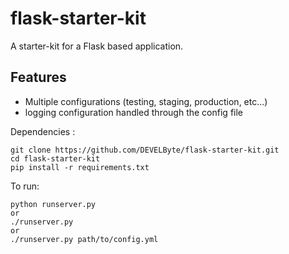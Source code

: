 # flask-starter-kit

A starter-kit for a Flask based application.

## Features
- Multiple configurations (testing, staging, production, etc...)
- logging configuration handled through the config file 

Dependencies :

	git clone https://github.com/DEVELByte/flask-starter-kit.git
	cd flask-starter-kit
	pip install -r requirements.txt


To run:

    python runserver.py
    or 
    ./runserver.py
    or
    ./runserver.py path/to/config.yml
    

